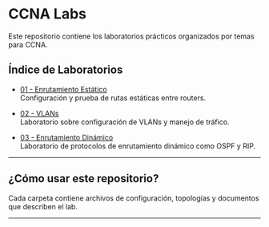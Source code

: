 # CCNA Labs

Este repositorio contiene los laboratorios prácticos organizados por temas para CCNA.

## Índice de Laboratorios

- [01 - Enrutamiento Estático](01-Enrutamiento-Estatico)  
  Configuración y prueba de rutas estáticas entre routers.

- [02 - VLANs](02-VLANs)  
  Laboratorio sobre configuración de VLANs y manejo de tráfico.

- [03 - Enrutamiento Dinámico](03-Enrutamiento-Dinamico)  
  Laboratorio de protocolos de enrutamiento dinámico como OSPF y RIP.

---

## ¿Cómo usar este repositorio?

Cada carpeta contiene archivos de configuración, topologías y documentos que describen el lab.

---



